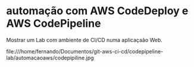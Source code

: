 # automação com AWS CodeDeploy e AWS CodePipeline 


Mostrar um Lab com ambiente de CI/CD numa aplicaçaão Web.


file:///home/fernando/Documentos/git-aws-ci-cd/codepipeline-lab/automacaoaws/codepipiline.jpg
